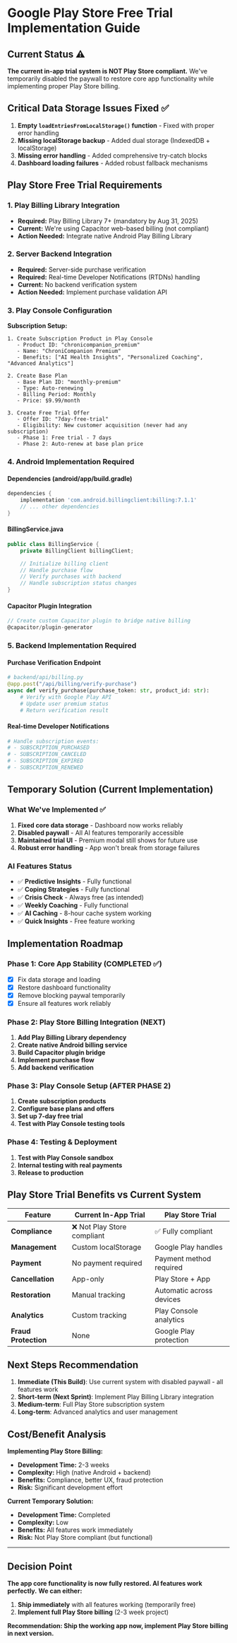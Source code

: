 # Google Play Store Free Trial Implementation Guide

## Current Status ⚠️

**The current in-app trial system is NOT Play Store compliant.** We've temporarily disabled the paywall to restore core app functionality while implementing proper Play Store billing.

## Critical Data Storage Issues Fixed ✅

1. **Empty `loadEntriesFromLocalStorage()` function** - Fixed with proper error handling
2. **Missing localStorage backup** - Added dual storage (IndexedDB + localStorage)
3. **Missing error handling** - Added comprehensive try-catch blocks
4. **Dashboard loading failures** - Added robust fallback mechanisms

## Play Store Free Trial Requirements

### 1. Play Billing Library Integration

- **Required:** Play Billing Library 7+ (mandatory by Aug 31, 2025)
- **Current:** We're using Capacitor web-based billing (not compliant)
- **Action Needed:** Integrate native Android Play Billing Library

### 2. Server Backend Integration

- **Required:** Server-side purchase verification
- **Required:** Real-time Developer Notifications (RTDNs) handling
- **Current:** No backend verification system
- **Action Needed:** Implement purchase validation API

### 3. Play Console Configuration

**Subscription Setup:**

```
1. Create Subscription Product in Play Console
   - Product ID: "chronicompanion_premium"
   - Name: "ChroniCompanion Premium"
   - Benefits: ["AI Health Insights", "Personalized Coaching", "Advanced Analytics"]

2. Create Base Plan
   - Base Plan ID: "monthly-premium"
   - Type: Auto-renewing
   - Billing Period: Monthly
   - Price: $9.99/month

3. Create Free Trial Offer
   - Offer ID: "7day-free-trial"
   - Eligibility: New customer acquisition (never had any subscription)
   - Phase 1: Free trial - 7 days
   - Phase 2: Auto-renew at base plan price
```

### 4. Android Implementation Required

#### Dependencies (android/app/build.gradle)

```gradle
dependencies {
    implementation 'com.android.billingclient:billing:7.1.1'
    // ... other dependencies
}
```

#### BillingService.java

```java
public class BillingService {
    private BillingClient billingClient;

    // Initialize billing client
    // Handle purchase flow
    // Verify purchases with backend
    // Handle subscription status changes
}
```

#### Capacitor Plugin Integration

```javascript
// Create custom Capacitor plugin to bridge native billing
@capacitor/plugin-generator
```

### 5. Backend Implementation Required

#### Purchase Verification Endpoint

```python
# backend/api/billing.py
@app.post("/api/billing/verify-purchase")
async def verify_purchase(purchase_token: str, product_id: str):
    # Verify with Google Play API
    # Update user premium status
    # Return verification result
```

#### Real-time Developer Notifications

```python
# Handle subscription events:
# - SUBSCRIPTION_PURCHASED
# - SUBSCRIPTION_CANCELED
# - SUBSCRIPTION_EXPIRED
# - SUBSCRIPTION_RENEWED
```

## Temporary Solution (Current Implementation)

### What We've Implemented ✅

1. **Fixed core data storage** - Dashboard now works reliably
2. **Disabled paywall** - All AI features temporarily accessible
3. **Maintained trial UI** - Premium modal still shows for future use
4. **Robust error handling** - App won't break from storage failures

### AI Features Status

- ✅ **Predictive Insights** - Fully functional
- ✅ **Coping Strategies** - Fully functional
- ✅ **Crisis Check** - Always free (as intended)
- ✅ **Weekly Coaching** - Fully functional
- ✅ **AI Caching** - 8-hour cache system working
- ✅ **Quick Insights** - Free feature working

## Implementation Roadmap

### Phase 1: Core App Stability (COMPLETED ✅)

- [x] Fix data storage and loading
- [x] Restore dashboard functionality
- [x] Remove blocking paywal temporarily
- [x] Ensure all features work reliably

### Phase 2: Play Store Billing Integration (NEXT)

1. **Add Play Billing Library dependency**
2. **Create native Android billing service**
3. **Build Capacitor plugin bridge**
4. **Implement purchase flow**
5. **Add backend verification**

### Phase 3: Play Console Setup (AFTER PHASE 2)

1. **Create subscription products**
2. **Configure base plans and offers**
3. **Set up 7-day free trial**
4. **Test with Play Console testing tools**

### Phase 4: Testing & Deployment

1. **Test with Play Console sandbox**
2. **Internal testing with real payments**
3. **Release to production**

## Play Store Trial Benefits vs Current System

| Feature              | Current In-App Trial        | Play Store Trial         |
| -------------------- | --------------------------- | ------------------------ |
| **Compliance**       | ❌ Not Play Store compliant | ✅ Fully compliant       |
| **Management**       | Custom localStorage         | Google Play handles      |
| **Payment**          | No payment required         | Payment method required  |
| **Cancellation**     | App-only                    | Play Store + App         |
| **Restoration**      | Manual tracking             | Automatic across devices |
| **Analytics**        | Custom tracking             | Play Console analytics   |
| **Fraud Protection** | None                        | Google Play protection   |

## Next Steps Recommendation

1. **Immediate (This Build)**: Use current system with disabled paywall - all features work
2. **Short-term (Next Sprint)**: Implement Play Billing Library integration
3. **Medium-term**: Full Play Store subscription system
4. **Long-term**: Advanced analytics and user management

## Cost/Benefit Analysis

**Implementing Play Store Billing:**

- **Development Time:** 2-3 weeks
- **Complexity:** High (native Android + backend)
- **Benefits:** Compliance, better UX, fraud protection
- **Risk:** Significant development effort

**Current Temporary Solution:**

- **Development Time:** Completed
- **Complexity:** Low
- **Benefits:** All features work immediately
- **Risk:** Not Play Store compliant (but functional)

---

## Decision Point

**The app core functionality is now fully restored. AI features work perfectly.**
**We can either:**

1. **Ship immediately** with all features working (temporarily free)
2. **Implement full Play Store billing** (2-3 week project)

**Recommendation: Ship the working app now, implement Play Store billing in next version.**

